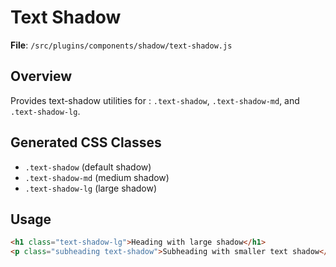 # Text Shadow

**File**: `/src/plugins/components/shadow/text-shadow.js`

## Overview
Provides text-shadow utilities for : `.text-shadow`, `.text-shadow-md`, and `.text-shadow-lg`.

## Generated CSS Classes
- `.text-shadow` (default shadow)
- `.text-shadow-md` (medium shadow)
- `.text-shadow-lg` (large shadow)

## Usage
```html
<h1 class="text-shadow-lg">Heading with large shadow</h1>
<p class="subheading text-shadow">Subheading with smaller text shadow</p>
```
